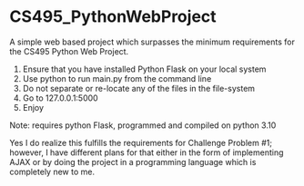 # CS495_PythonWebProject
A simple web based project which surpasses the minimum requirements for the CS495 Python Web Project.

1. Ensure that you have installed Python Flask on your local system
2. Use python to run main.py from the command line
3. Do not separate or re-locate any of the files in the file-system
4. Go to 127.0.0.1:5000
5. Enjoy

Note: requires python Flask, programmed and compiled on python 3.10

Yes I do realize this fulfills the requirements for Challenge Problem #1; however, I have different plans for that either in the form of implementing AJAX or by doing the project in a programming language which is completely new to me.
